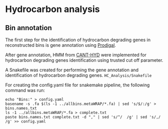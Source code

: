 # Hydrocarbon analysis
## Bin annotation
The first step for the identification of hydrocarbon degrading genes in reconstructed bins is gene annotation using [Prodigal](https://github.com/hyattpd/Prodigal).  

After gene annotation, HMM from [CANT-HYD](https://github.com/dgittins/CANT-HYD-HydrocarbonBiodegradation) were implemented for hydrocarbon degrading genes identification using trusted cut off parameter.

A Snakefile was created for performing the gene annotation and identification of hydrocarbon degrading genes. ```HC_Analysis/Snakefile```

For creating the config.yaml file for snakemake pipeline, the following command was run:
```
echo "Bins:" > config.yaml
basename -s .fa $(ls -1 ../allbins.metaWRAP/*.fa) | sed 's/$/:/g' > bins.names.txt
ls -1 ../allbins.metaWRAP/*.fa > complete.txt
paste bins.names.txt complete.txt -d "," | sed 's/^/  /g' | sed 's/,/  /g' >> config.yaml
```
